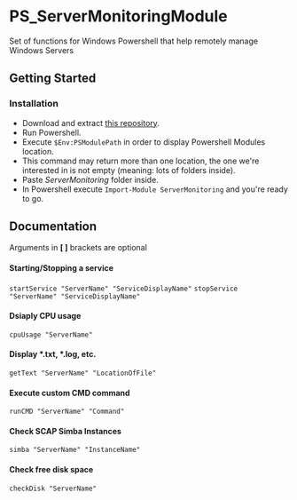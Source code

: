 # PS_ServerMonitoringModule
Set of functions for Windows Powershell that help remotely manage Windows Servers

## Getting Started
### Installation

- Download and extract [this repository](https://github.com/JohnyHCL/PS_ServerMonitoringModule/archive/master.zip).
- Run Powershell.
- Execute `$Env:PSModulePath` in order to display Powershell Modules location.
- This command may return more than one location, the one we're interested in is not empty (meaning: lots of folders inside).
- Paste *ServerMonitoring* folder inside.
- In Powershell execute `Import-Module ServerMonitoring` and you're ready to go.


## Documentation

Arguments in **[ ]** brackets are optional 

#### Starting/Stopping a service

`startService "ServerName" "ServiceDisplayName"`
`stopService "ServerName" "ServiceDisplayName"`

#### Dsiaply CPU usage

`cpuUsage "ServerName"`

#### Display *.txt, *.log, etc.

`getText "ServerName" "LocationOfFile"`

#### Execute custom CMD command

`runCMD "ServerName" "Command"`

#### Check SCAP Simba Instances

`simba "ServerName" "InstanceName"` 

#### Check free disk space

`checkDisk "ServerName"`


